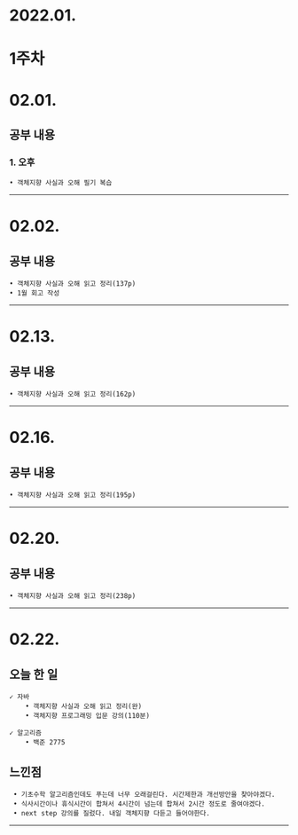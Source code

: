 2022.01.
==========
1주차
====
# 02.01.
## 공부 내용
### 1. 오후
    • 객체지향 사실과 오해 필기 복습
***
# 02.02.
## 공부 내용
    • 객체지향 사실과 오해 읽고 정리(137p)
    • 1월 회고 작성
***
# 02.13.
## 공부 내용
    • 객체지향 사실과 오해 읽고 정리(162p)
***
# 02.16.
## 공부 내용
    • 객체지향 사실과 오해 읽고 정리(195p)
***
# 02.20.
## 공부 내용
    • 객체지향 사실과 오해 읽고 정리(238p)
***
# 02.22.
## 오늘 한 일
    ✓ 자바
        • 객체지향 사실과 오해 읽고 정리(완)
        • 객체지향 프로그래밍 입문 강의(110분)

    ✓ 알고리즘    
        • 백준 2775
## 느낀점
     • 기초수학 알고리즘인데도 푸는데 너무 오래걸린다. 시간제한과 개선방안을 찾아야겠다.
     • 식사시간이나 휴식시간이 합쳐서 4시간이 넘는데 합쳐서 2시간 정도로 줄여야겠다.
     • next step 강의를 질렀다. 내일 객체지향 다듣고 들어야한다.
***
